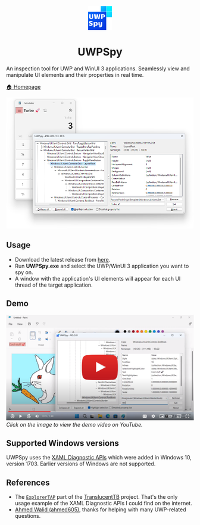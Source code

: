 <div align="center">
	<img src="icon.png" style="width: 64px;">
	<h1>UWPSpy</h1>
</div>

An inspection tool for UWP and WinUI 3 applications. Seamlessly view and
manipulate UI elements and their properties in real time.

[🏠 Homepage](https://ramensoftware.com/uwpspy)

![Screenshot](screenshot.png)

## Usage

- Download the latest release from
  [here](https://ramensoftware.com/downloads/uwpspy.zip).
- Run **UWPSpy.exe** and select the UWP/WinUI 3 application you want to spy on.
- A window with the application's UI elements will appear for each UI thread of
  the target application.

## Demo

[![Demo video](screenshot-video.png)](https://youtu.be/Zxgk_BOVpfk)
*Click on the image to view the demo video on YouTube.*

## Supported Windows versions

UWPSpy uses the [XAML Diagnostic
APIs](https://learn.microsoft.com/en-us/windows/win32/api/xamlom/nf-xamlom-initializexamldiagnosticsex)
which were added in Windows 10, version 1703. Earlier versions of Windows are
not supported.

## References

- The
  [`ExplorerTAP`](https://github.com/TranslucentTB/TranslucentTB/tree/release/ExplorerTAP)
  part of the [TranslucentTB](https://github.com/TranslucentTB/TranslucentTB)
  project. That's the only usage example of the XAML Diagnostic APIs I could
  find on the internet.
- [Ahmed Walid (ahmed605)](https://github.com/ahmed605), thanks for helping with
  many UWP-related questions.
